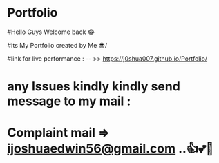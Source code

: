 # Portfolio

#Hello Guys Welcome back 😂

#Its My Portfolio created by Me 😎/

#link for live performance :
    -- >> https://j0shua007.github.io/Portfolio/


# any Issues  kindly kindly send message to my mail : 
# Complaint mail  => ijoshuaedwin56@gmail.com   ..👍💕💖
